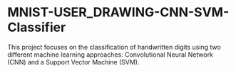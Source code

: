 # MNIST-USER_DRAWING-CNN-SVM-Classifier
This project focuses on the classification of handwritten digits using two different machine learning approaches: Convolutional Neural Network (CNN) and a Support Vector Machine (SVM).
